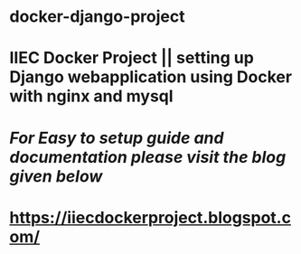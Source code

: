 # docker-django-project
# IIEC Docker Project || setting up Django webapplication using Docker with nginx and mysql

# *For Easy to setup guide and documentation please visit the blog given below*

# https://iiecdockerproject.blogspot.com/
